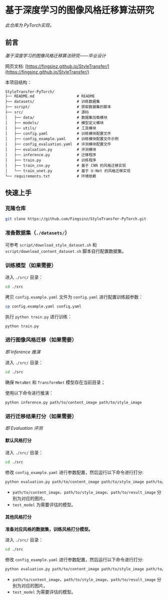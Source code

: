 # 基于深度学习的图像风格迁移算法研究

*此仓库为 PyTorch实现。*

## 前言

*基于深度学习的图像风格迁移算法研究——毕业设计*

网页文档: [https://fingsinz.github.io/StyleTransfer/](https://fingsinz.github.io/StyleTransfer/)

本项目结构：

```
StyleTransfer-PyTorch/
├── README.md                   # README
├── datasets/                   # 训练数据集
├── script/                     # 获取数据集的脚本
├── src/                        # 源码
│   ├── data/                   # 数据集加载模块
│   ├── models/                 # 模型定义模块
│   ├── utils/                  # 工具模块
│   ├── config.yaml             # 训练模块配置文件
│   ├── config_example.yaml     # 训练模块配置文件示例
│   ├── config_evaluation.yaml  # 评测模块配置文件
│   ├── evaluation.py           # 评测模块
│   ├── inference.py            # 迁移程序
│   ├── train.py                # 训练程序
│   ├── train_cnn.py            # 基于 CNN 的风格迁移实现
│   └── train_unet.py           # 基于 U-Net 的风格迁移实现
└── requirements.txt            # 环境依赖
```

## 快速上手

### 克隆仓库

```bash
git clone https://github.com/Fingsinz/StyleTransfer-PyTorch.git
```

### 准备数据集（`./datasets/`）

可参考 `script/download_style_dataset.sh` 和 `script/download_content_dataset.sh` 脚本自行配置数据集。

### 训练模型（如果需要）

进入 `./src/` 目录：

```bash
cd ./src
```

拷贝 `config.example.yaml` 文件为 `config.yaml` 进行配置训练超参数：

```bash
cp config.example.yaml config.yaml
```

执行 `python train.py` 进行训练：

```bash
python train.py
```

### 进行图像风格迁移（如果需要）

*即 Inference 推演*

进入 `./src/` 目录：

```bash
cd ./src
```

确保 `MetaNet` 和 `TransformNet` 模型存在当前目录；

使用以下命令进行推演：

```bash
python inference.py path/to/content_image path/to/style_image
```

### 进行迁移结果打分（如果需要）

*即 Evaluation 评测*

#### 默认风格打分

进入 `./src/` 目录：

```bash
cd ./src
```

修改 `config_example.yaml` 进行参数配置，然后运行以下命令进行打分:

```bash
python evaluation.py path/to/content_image path/to/style_image path/to/result_image test_model
```

- `path/to/content_image`、`path/to/style_image`、`path/to/result_image` 分别为对应的图片。
- `test_model` 为需要评估的模型。

#### 其他风格打分

**准备对应风格的数据集，训练风格打分模型。**

进入 `./src/` 目录：

```bash
cd ./src
```

修改 `config_example.yaml` 进行参数配置，然后运行以下命令进行打分:

```bash
python evaluation.py path/to/content_image path/to/style_image path/to/result_image test_model
```

- `path/to/content_image`、`path/to/style_image`、`path/to/result_image` 分别为对应的图片。
- `test_model` 为需要评估的模型。
